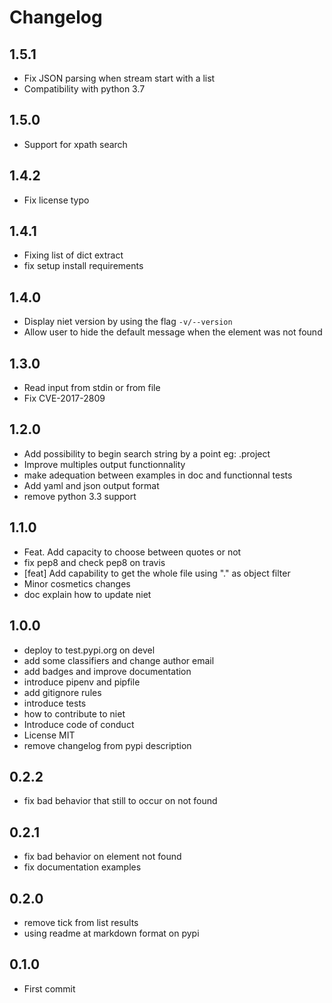 # Changelog

## 1.5.1

- Fix JSON parsing when stream start with a list
- Compatibility with python 3.7

## 1.5.0

- Support for xpath search

## 1.4.2

- Fix license typo


## 1.4.1

- Fixing list of dict extract
- fix setup install requirements


## 1.4.0

- Display niet version by using the flag `-v/--version`
- Allow user to hide the default message when the element was not found

## 1.3.0

- Read input from stdin or from file
- Fix CVE-2017-2809

## 1.2.0

- Add possibility to begin search string by a point eg: .project
- Improve multiples output functionnality
- make adequation between examples in doc and functionnal tests
- Add yaml and json output format
- remove python 3.3 support

## 1.1.0

- Feat. Add capacity to choose between quotes or not
- fix pep8 and check pep8 on travis
- [feat] Add capability to get the whole file using "." as object filter
- Minor cosmetics changes
- doc explain how to update niet

## 1.0.0

- deploy to test.pypi.org on devel
- add some classifiers and change author email
- add badges and improve documentation
- introduce pipenv and pipfile
- add gitignore rules
- introduce tests
- how to contribute to niet
- Introduce code of conduct
- License MIT
- remove changelog from pypi description

## 0.2.2

- fix bad behavior that still to occur on not found

## 0.2.1

- fix bad behavior on element not found
- fix documentation examples

## 0.2.0

- remove tick from list results
- using readme at markdown format on pypi

## 0.1.0

- First commit
